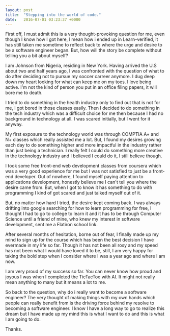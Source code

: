 ```yaml
---
layout: post
title:  "Stepping into the world of code."
date:   2016-07-01 03:23:37 +0000
---
```


First off, I must admit this is a very thought-provoking question for me, even though I know how I got here, I mean how i ended up in Learn-verified, it has still taken me sometime to reflect back to where the urge and desire to be a software engineer began. But, how will the story be complete without telling you a bit about myself?

I am Johnson from Nigeria, residing in New York. Having arrived the U.S about two and half years ago, I was confronted with the question of what  to do after  deciding not to pursue my soccer carreer anymore. I dug deep down my heart looking for what can keep me on my toes.
I love being active. I'm not the kind of person you put in an office filing papers, it will bore me to death.

I tried to do something in the health industry only to find out that is not for me, I got bored in those classes easily.
Then I decided to do something in the tech industry which was a difficult choice for me then because I had no background in technology at all.
I was scared initially, but I went for it anyway. 

My first exposure to the technology world was through COMPTIA A+ and N+ classes which really assisted me a lot. But, I found my desires growing each day to do something higher and more impactful in the industry rather than just being a technician. I really felt I could do something more creative in the technology industry and I believed I could do it, I still believe though.

I took some free front-end web development classes from coursera which was a very good experience for me but I was not satisfied to just be a front-end developer. Out of nowhere, I found myself paying attention to applications development, honestly believe me I can't tell you where the desire came from. But, when I got to know it has something to do with programming I kind of got scared and just talked myself out of it.

But, no matter how hard I tried, the desire kept coming back. I was always drifting into google searching for how to learn programming for free,  I thought I had to go to college to learn it and it has to be through Computer Science until a friend of mine, who knew my interest in software development, sent me a Flatiron school link.

After several months of hesitation, borne out of fear, I finally made up my mind to sign up for the course which has been the best decision I have evermade in my life so far. Though it has not been all rosy and my speed has not been what I would have loved it to be, still, I am very happy for taking the bold step when I consider where I was a year ago and where I am now.

I am very proud of my success so far. You can never know how proud and joyous I was when I completed the TicTacToe with AI. It might not really mean anything to many but it means a lot to me.
 
 So back to the question, why do i really want to become a software engineer?
The very thought of making things with my own hands which people can really benefit from is the driving force behind my resolve to becoming a     software engineer.
I know I have a long way to go to realize this dream but I have made up my mind this is what I want to do and this is what I am going to do.



Thanks.


